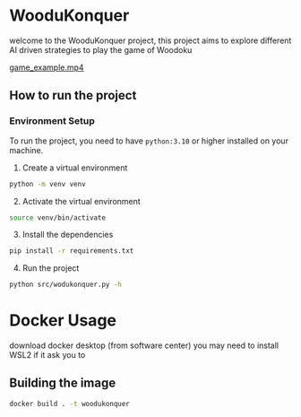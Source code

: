 # WooduKonquer

welcome to the WooduKonquer project, this project aims to explore different AI driven strategies to 
play the game of Woodoku

[game_example.mp4](images%2Fgame_example.mp4)



## How to run the project

### Environment Setup
To run the project, you need to have `python:3.10` or higher installed on your machine.
1. Create a virtual environment
```bash
python -m venv venv
```
2. Activate the virtual environment
```bash
source venv/bin/activate
```
3. Install the dependencies
```bash
pip install -r requirements.txt
```
4. Run the project
```bash
python src/wodukonquer.py -h
```





# Docker Usage
download docker desktop (from software center)
you may need to install WSL2 if it ask you to

## Building the image 
```bash
docker build . -t woodukonquer
```
